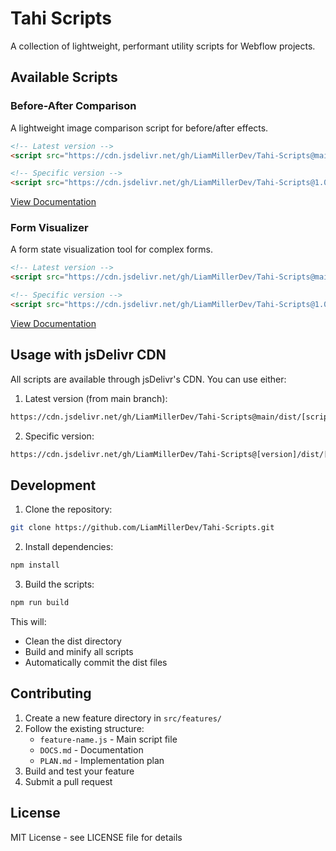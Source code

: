 # Tahi Scripts

A collection of lightweight, performant utility scripts for Webflow projects.

## Available Scripts

### Before-After Comparison
A lightweight image comparison script for before/after effects.

```html
<!-- Latest version -->
<script src="https://cdn.jsdelivr.net/gh/LiamMillerDev/Tahi-Scripts@main/dist/before-after.js"></script>

<!-- Specific version -->
<script src="https://cdn.jsdelivr.net/gh/LiamMillerDev/Tahi-Scripts@1.0.0/dist/before-after.js"></script>
```

[View Documentation](src/features/before-after/DOCS.md)

### Form Visualizer
A form state visualization tool for complex forms.

```html
<!-- Latest version -->
<script src="https://cdn.jsdelivr.net/gh/LiamMillerDev/Tahi-Scripts@main/dist/form-visualizer.js"></script>

<!-- Specific version -->
<script src="https://cdn.jsdelivr.net/gh/LiamMillerDev/Tahi-Scripts@1.0.0/dist/form-visualizer.js"></script>
```

[View Documentation](src/features/form-visualizer/DOCS.md)

## Usage with jsDelivr CDN

All scripts are available through jsDelivr's CDN. You can use either:

1. Latest version (from main branch):
```html
https://cdn.jsdelivr.net/gh/LiamMillerDev/Tahi-Scripts@main/dist/[script-name].js
```

2. Specific version:
```html
https://cdn.jsdelivr.net/gh/LiamMillerDev/Tahi-Scripts@[version]/dist/[script-name].js
```

## Development

1. Clone the repository:
```bash
git clone https://github.com/LiamMillerDev/Tahi-Scripts.git
```

2. Install dependencies:
```bash
npm install
```

3. Build the scripts:
```bash
npm run build
```

This will:
- Clean the dist directory
- Build and minify all scripts
- Automatically commit the dist files

## Contributing

1. Create a new feature directory in `src/features/`
2. Follow the existing structure:
   - `feature-name.js` - Main script file
   - `DOCS.md` - Documentation
   - `PLAN.md` - Implementation plan
3. Build and test your feature
4. Submit a pull request

## License

MIT License - see LICENSE file for details 
